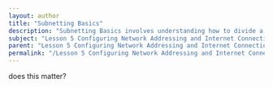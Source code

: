 ```yaml
---
layout: author
title: "Subnetting Basics"
description: "Subnetting Basics involves understanding how to divide a larger network into smaller, manageable segments called subnets. This process enhances network performance and security by limiting broadcast domains and organizing IP addresses efficiently. It requires knowledge of IP address classes, subnet masks, and CIDR notation to calculate subnets and determine the number of usable IP addresses within each subnet. Mastering these concepts is essential for effective network configuration and troubleshooting."
subject: "Lesson 5 Configuring Network Addressing and Internet Connections"
parent: "Lesson 5 Configuring Network Addressing and Internet Connections"
permalink: "/Lesson 5 Configuring Network Addressing and Internet Connections/Subnetting Basics/"
---
```


does this matter?
